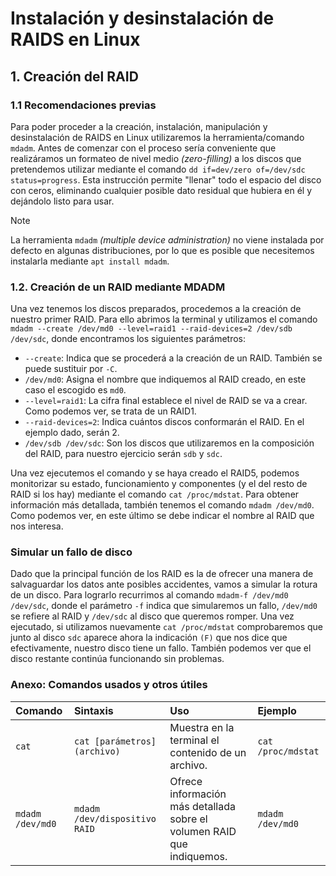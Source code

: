 # Instalación y desinstalación de RAIDS en Linux
## 1. Creación del RAID
### 1.1 Recomendaciones previas

Para poder proceder a la creación, instalación, manipulación y desinstalación de RAIDS en Linux utilizaremos la herramienta/comando `mdadm`. Antes de comenzar con el proceso sería conveniente que realizáramos un formateo de nivel medio _(zero-filling)_ a los discos que pretendemos utilizar mediante el comando `dd if=dev/zero of=/dev/sdc status=progress`. Esta instrucción permite "llenar" todo el espacio del disco con ceros, eliminando cualquier posible dato residual que hubiera en él y dejándolo listo para usar.

>[!NOTE]
>La herramienta `mdadm` _(multiple device administration)_ no viene instalada por defecto en algunas distribuciones, por lo que es posible que necesitemos instalarla mediante `apt install mdadm`.

### 1.2. Creación de un RAID mediante MDADM

Una vez tenemos los discos preparados, procedemos a la creación de nuestro primer RAID. Para ello abrimos la terminal y utilizamos el comando `mdadm --create /dev/md0 --level=raid1 --raid-devices=2 /dev/sdb /dev/sdc`, donde encontramos los siguientes parámetros:

* `--create`: Indica que se procederá a la creación de un RAID. También se puede sustituir por `-C`.
* `/dev/md0`: Asigna el nombre que indiquemos al RAID creado, en este caso el escogido es `md0`.
* `--level=raid1`: La cifra final establece el nivel de RAID se va a crear. Como podemos ver, se trata de un RAID1.
* `--raid-devices=2`: Indica cuántos discos conformarán el RAID. En el ejemplo dado, serán 2.
* `/dev/sdb /dev/sdc`: Son los discos que utilizaremos en la composición del RAID, para nuestro ejercicio serán `sdb` y `sdc`.

Una vez ejecutemos el comando y se haya creado el RAID5, podemos monitorizar su estado, funcionamiento y componentes (y el del resto de RAID si los hay) mediante el comando `cat /proc/mdstat`. Para obtener información más detallada, también tenemos el comando `mdadm /dev/md0`. Como podemos ver, en este último se debe indicar el nombre  al RAID que nos interesa.

### Simular un fallo de disco

Dado que la principal función de los RAID es la de ofrecer una manera de salvaguardar los datos ante posibles accidentes, vamos a simular la rotura de un disco. Para lograrlo recurrimos al comando `mdadm-f /dev/md0 /dev/sdc`, donde el parámetro `-f` indica que simularemos un fallo, `/dev/md0` se refiere al RAID y `/dev/sdc` al disco que queremos romper. Una vez ejecutado, si utilizamos nuevamente `cat /proc/mdstat` comprobaremos que junto al disco `sdc` aparece ahora la indicación `(F)` que nos dice que efectivamente, nuestro disco tiene un fallo. También podemos ver que el disco restante continúa funcionando sin problemas.

### Anexo: Comandos usados y otros útiles

| Comando | Sintaxis | Uso | Ejemplo |
|:--------|:---------|:----|:--------|
|`cat` | `cat [parámetros] (archivo)` | Muestra en la terminal el contenido de un archivo. | `cat /proc/mdstat` |
| `mdadm /dev/md0` | `mdadm /dev/dispositivo RAID` | Ofrece información más detallada sobre el volumen RAID que indiquemos. | `mdadm /dev/md0` |
